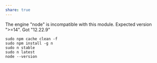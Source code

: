 ```yaml
---
share: true
---
```


The engine "node" is incompatible with this module. Expected version ">=14". Got "12.22.9"


```
sudo npm cache clean -f 
sudo npm install -g n 
sudo n stable 
sudo n latest
node --version

```